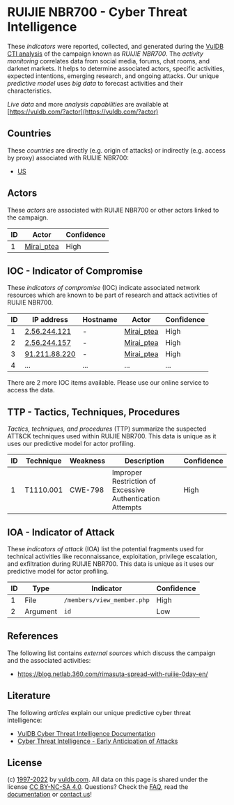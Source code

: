 # RUIJIE NBR700 - Cyber Threat Intelligence

These _indicators_ were reported, collected, and generated during the [VulDB CTI analysis](https://vuldb.com/?kb.cti) of the campaign known as _RUIJIE NBR700_. The _activity monitoring_ correlates data from social media, forums, chat rooms, and darknet markets. It helps to determine associated actors, specific activities, expected intentions, emerging research, and ongoing attacks. Our unique _predictive model_ uses _big data_ to forecast activities and their characteristics.

_Live data_ and more _analysis capabilities_ are available at [https://vuldb.com/?actor](https://vuldb.com/?actor)

## Countries

These _countries_ are directly (e.g. origin of attacks) or indirectly (e.g. access by proxy) associated with RUIJIE NBR700:

* [US](https://vuldb.com/?country.us)

## Actors

These _actors_ are associated with RUIJIE NBR700 or other actors linked to the campaign.

ID | Actor | Confidence
-- | ----- | ----------
1 | [Mirai_ptea](https://vuldb.com/?actor.mirai_ptea) | High

## IOC - Indicator of Compromise

These _indicators of compromise_ (IOC) indicate associated network resources which are known to be part of research and attack activities of RUIJIE NBR700.

ID | IP address | Hostname | Actor | Confidence
-- | ---------- | -------- | ----- | ----------
1 | [2.56.244.121](https://vuldb.com/?ip.2.56.244.121) | - | [Mirai_ptea](https://vuldb.com/?actor.mirai_ptea) | High
2 | [2.56.244.157](https://vuldb.com/?ip.2.56.244.157) | - | [Mirai_ptea](https://vuldb.com/?actor.mirai_ptea) | High
3 | [91.211.88.220](https://vuldb.com/?ip.91.211.88.220) | - | [Mirai_ptea](https://vuldb.com/?actor.mirai_ptea) | High
4 | ... | ... | ... | ...

There are 2 more IOC items available. Please use our online service to access the data.

## TTP - Tactics, Techniques, Procedures

_Tactics, techniques, and procedures_ (TTP) summarize the suspected ATT&CK techniques used within RUIJIE NBR700. This data is unique as it uses our predictive model for actor profiling.

ID | Technique | Weakness | Description | Confidence
-- | --------- | -------- | ----------- | ----------
1 | T1110.001 | CWE-798 | Improper Restriction of Excessive Authentication Attempts | High

## IOA - Indicator of Attack

These _indicators of attack_ (IOA) list the potential fragments used for technical activities like reconnaissance, exploitation, privilege escalation, and exfiltration during RUIJIE NBR700. This data is unique as it uses our predictive model for actor profiling.

ID | Type | Indicator | Confidence
-- | ---- | --------- | ----------
1 | File | `/members/view_member.php` | High
2 | Argument | `id` | Low

## References

The following list contains _external sources_ which discuss the campaign and the associated activities:

* https://blog.netlab.360.com/rimasuta-spread-with-ruijie-0day-en/

## Literature

The following _articles_ explain our unique predictive cyber threat intelligence:

* [VulDB Cyber Threat Intelligence Documentation](https://vuldb.com/?kb.cti)
* [Cyber Threat Intelligence - Early Anticipation of Attacks](https://www.scip.ch/en/?labs.20201022)

## License

(c) [1997-2022](https://vuldb.com/?kb.changelog) by [vuldb.com](https://vuldb.com/?kb.about). All data on this page is shared under the license [CC BY-NC-SA 4.0](https://creativecommons.org/licenses/by-nc-sa/4.0/). Questions? Check the [FAQ](https://vuldb.com/?kb.faq), read the [documentation](https://vuldb.com/?kb) or [contact us](https://vuldb.com/?contact)!
